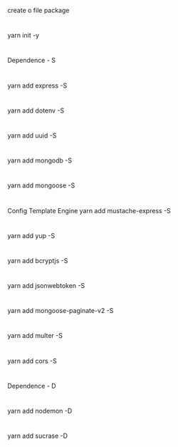 create o file package
#
yarn init -y
#
Dependence - S
#
yarn add express -S
#
yarn add dotenv -S
#
yarn add uuid -S
#
yarn add mongodb -S
#
yarn add mongoose -S
#
Config Template Engine
yarn add mustache-express -S
#
yarn add yup -S
#
yarn add bcryptjs -S
#
yarn add jsonwebtoken -S
#
yarn add mongoose-paginate-v2 -S
#
yarn add multer -S
#
yarn add cors -S
#
#
Dependence - D
#
yarn add nodemon -D
#
yarn add sucrase -D